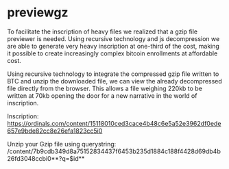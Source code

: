 # previewgz

To facilitate the inscription of heavy files we realized that a gzip file previewer is needed. Using recursive technology and js decompression we are able to generate very heavy inscription at one-third of the cost, making it possible to create increasingly complex bitcoin enrollments at affordable cost.

Using recursive technology to integrate the compressed gzip file written to BTC and unzip the downloaded file, we can view the already decompressed file directly from the browser. This allows a file weighing 220kb to be written at 70kb opening the door for a new narrative in the world of inscription.

Inscription: https://ordinals.com/content/15118010ced3cace4b48c6e5a52e3962df0ede657e9bde82cc8e26efa1823cc5i0

Unzip your Gzip file using querystring: /content/7b9cdb349d8a75152834437f6453b235d1884c188f4428d69db4b26fd3048ccbi0**?q=$id**